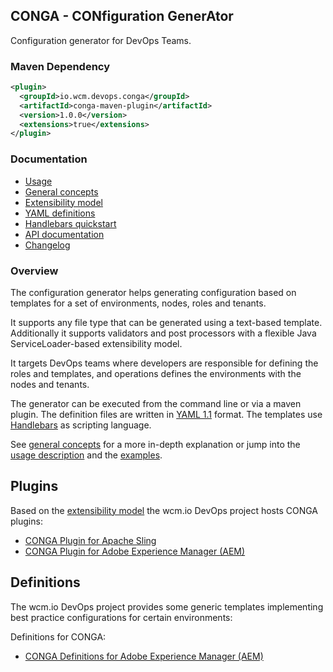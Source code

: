 ## CONGA - CONfiguration GenerAtor

Configuration generator for DevOps Teams.


### Maven Dependency

```xml
<plugin>
  <groupId>io.wcm.devops.conga</groupId>
  <artifactId>conga-maven-plugin</artifactId>
  <version>1.0.0</version>
  <extensions>true</extensions>
</plugin>
```

### Documentation

* [Usage][usage]
* [General concepts][general-concepts]
* [Extensibility model][extensibility]
* [YAML definitions][yaml-definitions]
* [Handlebars quickstart][handlebars-quickstart]
* [API documentation][apidocs]
* [Changelog][changelog]


### Overview

The configuration generator helps generating configuration based on templates for a set of environments, nodes, roles and tenants.


It supports any file type that can be generated using a text-based template. Additionally it supports validators and post processors with a flexible Java ServiceLoader-based extensibility model.

It targets DevOps teams where developers are responsible for defining the roles and templates, and operations defines the environments with the nodes and tenants.

The generator can be executed from the command line or via a maven plugin. The definition files are written in [YAML 1.1](http://yaml.org/) format. The templates use [Handlebars](http://handlebarsjs.com/) as scripting language.

See [general concepts][general-concepts] for a more in-depth explanation or jump into the [usage description][usage] and the [examples][examples].


## Plugins

Based on the [extensibility model][extensibility] the wcm.io DevOps project hosts CONGA plugins:

* [CONGA Plugin for Apache Sling](plugins/sling)
* [CONGA Plugin for Adobe Experience Manager (AEM)](plugins/aem)


## Definitions

The wcm.io DevOps project provides some generic templates implementing best practice configurations for certain environments:

Definitions for CONGA:

* [CONGA Definitions for Adobe Experience Manager (AEM)](definitions/aem)


[apidocs]: generator/apidocs/
[changelog]: changes-report.html
[usage]: usage.html
[general-concepts]: general-concepts.html
[extensibility]: extensibility.html
[examples]: examples.html
[yaml-definitions]: yaml-definitions.html
[handlebars-quickstart]: handlebars-quickstart.html
